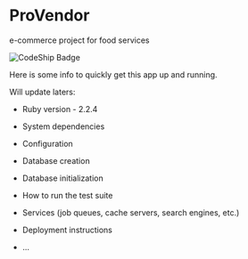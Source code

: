 # ProVendor
e-commerce project for food services

![CodeShip Badge](https://codeship.com/projects/e98c15a0-2e11-0134-6535-227e58f22b33/status?branch=master)

Here is some info to quickly get this app up and running.

Will update laters:

* Ruby version - 2.2.4

* System dependencies

* Configuration

* Database creation

* Database initialization

* How to run the test suite

* Services (job queues, cache servers, search engines, etc.)

* Deployment instructions

* ...

